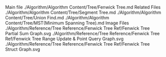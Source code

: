 Main file
./Algorithm/Algorithm Content/Tree/Fenwick Tree.md
Related Files
./Algorithm/Algorithm Content/Tree/Segment Tree.md
./Algorithm/Algorithm Content/Tree/Union Find.md
./Algorithm/Algorithm Content/Tree/MST(Minimum Spanning Tree).md
Image Files
./Algorithm/Reference/Tree Reference/Fenwick Tree Ref/Fenwick Tree Partial Sum Graph.svg
./Algorithm/Reference/Tree Reference/Fenwick Tree Ref/Fenwick Tree Range Update & Point Query Graph.svg
./Algorithm/Reference/Tree Reference/Fenwick Tree Ref/Fenwick Tree Struct Graph.svg